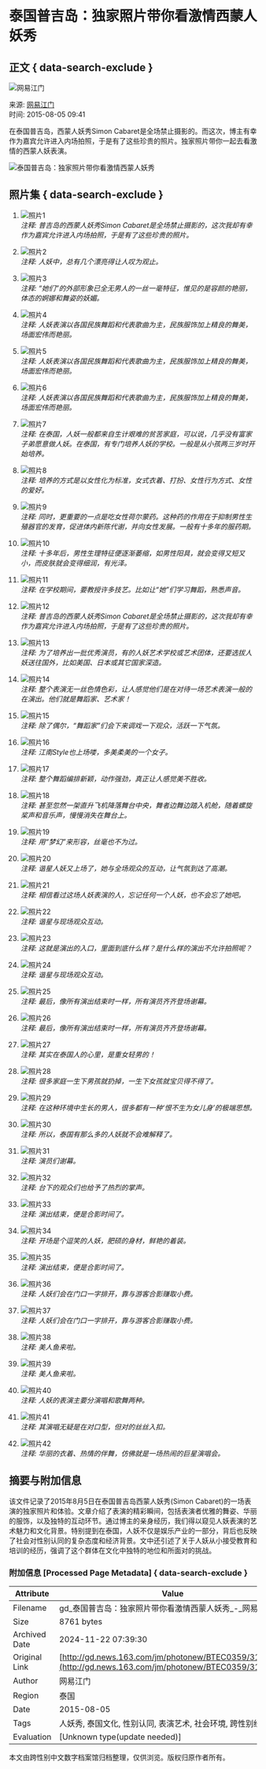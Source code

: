 # 泰国普吉岛：独家照片带你看激情西蒙人妖秀

## 正文 { data-search-exclude }


![网易江门](http://img1.cache.netease.com/hebei/2014/3/21/201403211558298550d.png)

来源: [网易江门](http://jm.news.163.com/)  
时间: 2015-08-05 09:41  

在泰国普吉岛，西蒙人妖秀Simon Cabaret是全场禁止摄影的。而这次，博主有幸作为嘉宾允许进入内场拍照，于是有了这些珍贵的照片。独家照片带你一起去看激情的西蒙人妖表演。

![泰国普吉岛：独家照片带你看激情西蒙人妖秀](http://img3.cache.netease.com/photo/0359/2015-08-05/B08CNDB1BTEC0359.jpg)

## 照片集 { data-search-exclude }

1. ![照片1](http://img3.cache.netease.com/photo/0359/2015-08-05/B08CNDB1BTEC0359.jpg)  
   *注释: 普吉岛的西蒙人妖秀Simon Cabaret是全场禁止摄影的，这次我却有幸作为嘉宾允许进入内场拍照，于是有了这些珍贵的照片。*
   
2. ![照片2](http://img3.cache.netease.com/photo/0359/2015-08-05/B08CNCMEBTEC0359.jpg)  
   *注释: 人妖中，总有几个漂亮得让人叹为观止。*

3. ![照片3](http://img4.cache.netease.com/photo/0359/2015-08-05/B08CNC51BTEC0359.jpg)  
   *注释: “她们”的外部形象已全无男人的一丝一毫特征，惟见的是容颜的艳丽，体态的婀娜和舞姿的妖媚。*

4. ![照片4](http://img3.cache.netease.com/photo/0359/2015-08-05/B08CNBLDBTEC0359.jpg)  
   *注释: 人妖表演以各国民族舞蹈和代表歌曲为主，民族服饰加上精良的舞美，场面宏伟而艳丽。*

5. ![照片5](http://img4.cache.netease.com/photo/0359/2015-08-05/B08CNB57BTEC0359.jpg)  
   *注释: 人妖表演以各国民族舞蹈和代表歌曲为主，民族服饰加上精良的舞美，场面宏伟而艳丽。*

6. ![照片6](http://img3.cache.netease.com/photo/0359/2015-08-05/B08CNAI0BTEC0359.jpg)  
   *注释: 人妖表演以各国民族舞蹈和代表歌曲为主，民族服饰加上精良的舞美，场面宏伟而艳丽。*

7. ![照片7](http://img4.cache.netease.com/photo/0359/2015-08-05/B08CN9U0BTEC0359.jpg)  
   *注释: 在泰国，人妖一般都来自生计艰难的贫苦家庭，可以说，几乎没有富家子弟愿意做人妖。在泰国，有专门培养人妖的学校。一般是从小孩两三岁时开始培养。*

8. ![照片8](http://img3.cache.netease.com/photo/0359/2015-08-05/B08CN9E7BTEC0359.jpg)  
   *注释: 培养的方式是以女性化为标准，女式衣着、打扮、女性行为方式、女性的爱好。*

9. ![照片9](http://img3.cache.netease.com/photo/0359/2015-08-05/B08CN8TJBTEC0359.jpg)  
   *注释: 同时，更重要的一点是吃女性荷尔蒙药。这种药的作用在于抑制男性生殖器官的发育，促进体内新陈代谢，并向女性发展。一般有十多年的服药期。*

10. ![照片10](http://img4.cache.netease.com/photo/0359/2015-08-05/B08CN8CGBTEC0359.jpg)  
    *注释: 十多年后，男性生理特征便逐渐萎缩，如男性阳具，就会变得又短又小，而皮肤就会变得细润，有光泽。*

11. ![照片11](http://img4.cache.netease.com/photo/0359/2015-08-05/B08CN7SQBTEC0359.jpg)  
    *注释: 在学校期间，要教授许多技艺。比如让“她”们学习舞蹈，熟悉声音。*

12. ![照片12](http://img4.cache.netease.com/photo/0359/2015-08-05/B08CN7B6BTEC0359.jpg)  
    *注释: 普吉岛的西蒙人妖秀Simon Cabaret是全场禁止摄影的，这次我却有幸作为嘉宾允许进入内场拍照，于是有了这些珍贵的照片。*

13. ![照片13](http://img3.cache.netease.com/photo/0359/2015-08-05/B08CN6QDBTEC0359.jpg)  
    *注释: 为了培养出一批优秀演员，有的人妖艺术学校或艺术团体，还要选拔人妖送往国外，比如美国、日本或其它国家深造。*

14. ![照片14](http://img4.cache.netease.com/photo/0359/2015-08-05/B08CN69MBTEC0359.jpg)  
    *注释: 整个表演无一丝色情色彩，让人感觉他们是在对待一场艺术表演一般的在演出。他们就是舞蹈家、艺术家！*

15. ![照片15](http://img3.cache.netease.com/photo/0359/2015-08-05/B08CN5PNBTEC0359.jpg)  
    *注释: 除了偶尔，“舞蹈家”们会下来调戏一下观众，活跃一下气氛。*

16. ![照片16](http://img3.cache.netease.com/photo/0359/2015-08-05/B08CN58NBTEC0359.jpg)  
    *注释: 江南Style也上场喽，多美柔美的一个女子。*

17. ![照片17](http://img3.cache.netease.com/photo/0359/2015-08-05/B08CN4OUBTEC0359.jpg)  
    *注释: 整个舞蹈编排新颖，动作强劲，真正让人感觉美不胜收。*

18. ![照片18](http://img3.cache.netease.com/photo/0359/2015-08-05/B08CN47NBTEC0359.jpg)  
    *注释: 甚至忽然一架直升飞机降落舞台中央，舞者边舞边踏入机舱，随着螺旋桨声和音乐声，慢慢消失在舞台上。*

19. ![照片19](http://img3.cache.netease.com/photo/0359/2015-08-05/B08CN3N9BTEC0359.jpg)  
    *注释: 用“梦幻”来形容，丝毫也不为过。*

20. ![照片20](http://img3.cache.netease.com/photo/0359/2015-08-05/B08CN38PBTEC0359.jpg)  
    *注释: 谐星人妖又上场了，她与全场观众的互动，让气氛到达了高潮。*

21. ![照片21](http://img4.cache.netease.com/photo/0359/2015-08-05/B08CN2ORBTEC0359.jpg)  
    *注释: 相信看过这场人妖表演的人，忘记任何一个人妖，也不会忘了她吧。*

22. ![照片22](http://img3.cache.netease.com/photo/0359/2015-08-05/B08CN270BTEC0359.jpg)  
    *注释: 谐星与现场观众互动。*

23. ![照片23](http://img3.cache.netease.com/photo/0359/2015-08-05/B08CN1M7BTEC0359.jpg)  
    *注释: 这就是演出的入口，里面到底什么样？是什么样的演出不允许拍照呢？*

24. ![照片24](http://img4.cache.netease.com/photo/0359/2015-08-05/B08CN14CBTEC0359.jpg)  
    *注释: 谐星与现场观众互动。*

25. ![照片25](http://img3.cache.netease.com/photo/0359/2015-08-05/B08CN0KEBTEC0359.jpg)  
    *注释: 最后，像所有演出结束时一样，所有演员齐齐登场谢幕。*

26. ![照片26](http://img3.cache.netease.com/photo/0359/2015-08-05/B08CN03HBTEC0359.jpg)  
    *注释: 最后，像所有演出结束时一样，所有演员齐齐登场谢幕。*

27. ![照片27](http://img4.cache.netease.com/photo/0359/2015-08-05/B08CMVICBTEC0359.jpg)  
    *注释: 其实在泰国人的心里，是重女轻男的！*

28. ![照片28](http://img4.cache.netease.com/photo/0359/2015-08-05/B08CMUT1BTEC0359.jpg)  
    *注释: 很多家庭一生下男孩就扔掉，一生下女孩就宝贝得不得了。*

29. ![照片29](http://img4.cache.netease.com/photo/0359/2015-08-05/B08CMTUABTEC0359.jpg)  
    *注释: 在这种环境中生长的男人，很多都有一种‘恨不生为女儿身’的极端思想。*

30. ![照片30](http://img3.cache.netease.com/photo/0359/2015-08-05/B08CMSQ7BTEC0359.jpg)  
    *注释: 所以，泰国有那么多的人妖就不会难解释了。*

31. ![照片31](http://img3.cache.netease.com/photo/0359/2015-08-05/B08CMRIVBTEC0359.jpg)  
    *注释: 演员们谢幕。*

32. ![照片32](http://img3.cache.netease.com/photo/0359/2015-08-05/B08CMQNOBTEC0359.jpg)  
    *注释: 台下的观众们也给予了热烈的掌声。*

33. ![照片33](http://img4.cache.neteise.com/photo/0359/2015-08-05/B08CMPUDBTEC0359.jpg)  
    *注释: 演出结束，便是合影时间了。*

34. ![照片34](http://img3.cache.netease.com/photo/0359/2015-08-05/B08CMP5CBTEC0359.jpg)  
    *注释: 开场是个逗笑的人妖，肥硕的身材，鲜艳的着装。*

35. ![照片35](http://img4.cache.netease.com/photo/0359/2015-08-05/B08CMODHBTEC0359.jpg)  
    *注释: 演出结束，便是合影时间了。*

36. ![照片36](http://img4.cache.neteise.com/photo/0359/2015-08-05/B08CMND7BTEC0359.jpg)  
    *注释: 人妖们会在门口一字排开，靠与游客合影赚取小费。*

37. ![照片37](http://img4.cache.neteise.com/photo/0359/2015-08-05/B08CMM9KBTEC0359.jpg)  
    *注释: 人妖们会在门口一字排开，靠与游客合影赚取小费。*

38. ![照片38](http://img4.cache.neteise.com/photo/0359/2015-08-05/B08CMLCIBTEC0359.jpg)  
    *注释: 美人鱼来啦。*

39. ![照片39](http://img3.cache.neteise.com/photo/0359/2015-08-05/B08CMKHTBTEC0359.jpg)  
    *注释: 美人鱼来啦。*

40. ![照片40](http://img4.cache.neteise.com/photo/0359/2015-08-05/B08CMJP6BTEC0359.jpg)  
    *注释: 人妖的表演主要分演唱和歌舞两种。*

41. ![照片41](http://img3.cache.neteise.com/photo/0359/2015-08-05/B08CMJ26BTEC0359.jpg)  
    *注释: 其演唱无疑是在对口型，但对的丝丝入扣。*

42. ![照片42](http://img4.cache.neteise.com/photo/0359/2015-08-05/B08CMI4NBTEC0359.jpg)  
    *注释: 华丽的衣着、热情的伴舞，仿佛就是一场热闹的巨星演唱会。*

## 摘要与附加信息

<!-- tcd_abstract -->
该文件记录了2015年8月5日在泰国普吉岛西蒙人妖秀(Simon Cabaret)的一场表演的独家照片和体验。文章介绍了表演的精彩瞬间，包括表演者优雅的舞姿、华丽的服饰，以及独特的互动环节。通过博主的亲身经历，我们得以窥见人妖表演的艺术魅力和文化背景。特别提到在泰国，人妖不仅是娱乐产业的一部分，背后也反映了社会对性别认同的复杂态度和经济背景。文中还引述了关于人妖从小接受教育和培训的经历，强调了这个群体在文化中独特的地位和所面对的挑战。
<!-- tcd_abstract_end -->

### 附加信息 [Processed Page Metadata] { data-search-exclude }

| Attribute       | Value                                  |
|-----------------|----------------------------------------|
| Filename        | gd_泰国普吉岛：独家照片带你看激情西蒙人妖秀_-_网易.md                             |
| Size            | 8761 bytes                           |
| Archived Date   | 2024-11-22 07:39:30                             |
| Original Link   | [http://gd.news.163.com/jm/photonew/BTEC0359/316.html](http://gd.news.163.com/jm/photonew/BTEC0359/316.html)                       |
| Author          | 网易江门                               |
| Region          | 泰国                               |
| Date            | 2015-08-05                                 |
| Tags            | 人妖秀, 泰国文化, 性别认同, 表演艺术, 社会环境, 跨性别经历                                 |
| Evaluation            | [Unknown type(update needed)]                                 |
<!-- tcd_table_end -->

本文由跨性别中文数字档案馆归档整理，仅供浏览。版权归原作者所有。
